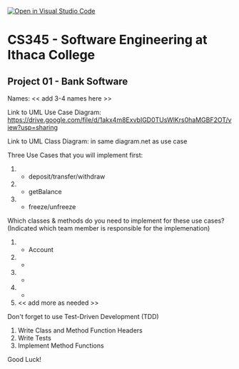 [![Open in Visual Studio Code](https://classroom.github.com/assets/open-in-vscode-f059dc9a6f8d3a56e377f745f24479a46679e63a5d9fe6f495e02850cd0d8118.svg)](https://classroom.github.com/online_ide?assignment_repo_id=6983742&assignment_repo_type=AssignmentRepo)
# CS345 - Software Engineering at Ithaca College
## Project 01 - Bank Software

Names:
<< add 3-4 names here >>

Link to UML Use Case Diagram:
https://drive.google.com/file/d/1akx4m8ExvbIGD0TUsWlKrs0haMGBF2OT/view?usp=sharing

Link to UML Class Diagram:
in same diagram.net as use case

Three Use Cases that you will implement first:
1. - deposit/transfer/withdraw
2. - getBalance
3. - freeze/unfreeze

Which classes & methods do you need to implement for these use cases?
(Indicated which team member is responsible for the implemenation)
1. - Account
2. -
3. -
4. -
5. << add more as needed >>

Don't forget to use Test-Driven Development (TDD)
1. Write Class and Method Function Headers
2. Write Tests
3. Implement Method Functions

Good Luck!

